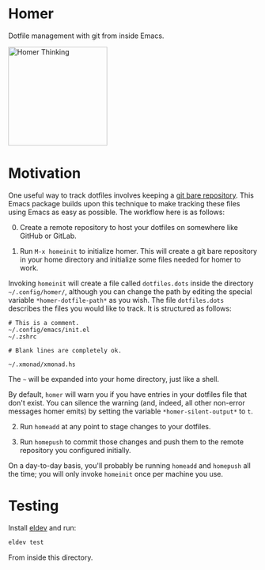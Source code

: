 # Homer
Dotfile management with git from inside Emacs.

<p>
  <img src="https://upload.wikimedia.org/wikipedia/commons/1/1c/Homer_British_Museum.jpg" alt="Homer Thinking" height="200" />
</p>

# Motivation

One useful way to track dotfiles involves keeping a [git bare repository](https://www.atlassian.com/git/tutorials/dotfiles). This Emacs package builds upon this technique to make tracking these files using Emacs as easy as possible. The workflow here is as follows:

0. Create a remote repository to host your dotfiles on somewhere like GitHub or GitLab.

1. Run `M-x homeinit` to initialize homer. This will create a git bare repository in your home directory and initialize some files needed for homer to work.

Invoking `homeinit` will create a file called `dotfiles.dots` inside the directory `~/.config/homer/`, although you can change the path by editing the special variable `*homer-dotfile-path*` as you wish. The file `dotfiles.dots` describes the files you would like to track. It is structured as follows:

```
# This is a comment.
~/.config/emacs/init.el
~/.zshrc

# Blank lines are completely ok.

~/.xmonad/xmonad.hs
```

The `~` will be expanded into your home directory, just like a shell.

By default, `homer` will warn you if you have entries in your dotfiles file that don't exist. You can silence the warning (and, indeed, all other non-error messages homer emits) by setting the variable `*homer-silent-output*` to `t`.

2. Run `homeadd` at any point to stage changes to your dotfiles.

3. Run `homepush` to commit those changes and push them to the remote repository you configured initially.

On a day-to-day basis, you'll probably be running `homeadd` and `homepush` all the time; you will only invoke `homeinit` once per machine you use.

# Testing

Install [eldev](https://github.com/doublep/eldev) and run:

```sh
eldev test
```

From inside this directory.

